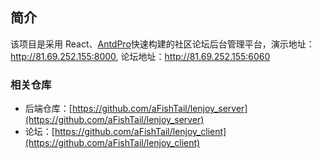 ## 简介

该项目是采用 React、[AntdPro](https://pro.ant.design/zh-CN/)快速构建的社区论坛后台管理平台，演示地址：http://81.69.252.155:8000, 论坛地址：http://81.69.252.155:6060

### 相关仓库

- 后端仓库：[https://github.com/aFishTail/lenjoy_server](https://github.com/aFishTail/lenjoy_server)
- 论坛：[https://github.com/aFishTail/lenjoy_client](https://github.com/aFishTail/lenjoy_client)
